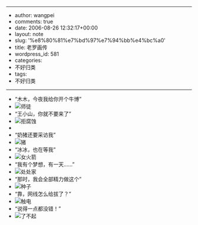 - --
- author: wangpei
- comments: true
- date: 2006-08-26 12:32:17+00:00
- layout: note
- slug: '%e8%80%81%e7%bd%97%e7%94%bb%e4%bc%a0'
- title: 老罗画传
- wordpress_id: 581
- categories:
- 不好归类
- tags:
- 不好归类
- --
- “木木，今夜我给你开个牛博”
- ![师徒](http://photo3.yupoo.com/20051129/20051129025055_579051712.jpg)
- “王小山，你就不要来了”
- ![拒腐蚀](http://photo3.yupoo.com/20051129/20051129025055_1866709325.jpg)
- <!-- more -->
- “奶猪还要采访我”
- ![猪](http://photo3.yupoo.com/20051129/20051129025055_513769848.jpg)
- “冰冰，也在等我”
- ![女火箭](http://photo3.yupoo.com/20051129/20051129025054_883855597.jpg)
- “我有个梦想，有一天……”
- ![处处家](http://photo3.yupoo.com/20051129/20051129025055_1032433513_m.jpg)
- “那时，我会全部精力做这个”
- ![种子](http://photo3.yupoo.com/20051129/20051129025055_721416884.jpg)
- “靠，网线怎么给拔了？”
- ![触电](http://photo3.yupoo.com/20051129/20051129025055_1700629816.jpg)
- “说得一点都没错！”
- ![了不起](http://photo3.yupoo.com/20051129/20051129025054_2066891818.jpg)
